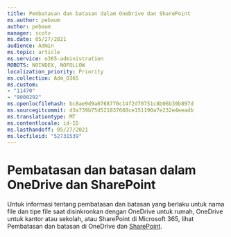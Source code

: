 ```yaml
---
title: Pembatasan dan batasan dalam OneDrive dan SharePoint
ms.author: pebaum
author: pebaum
manager: scotv
ms.date: 05/27/2021
audience: Admin
ms.topic: article
ms.service: o365-administration
ROBOTS: NOINDEX, NOFOLLOW
localization_priority: Priority
ms.collection: Adm_O365
ms.custom:
- "11470"
- "9000292"
ms.openlocfilehash: bc8ae9d9a0768770c14f2d70751c8b06b39b897d
ms.sourcegitcommit: d3a739b75d521837660ce151190a7e232e4eeadb
ms.translationtype: MT
ms.contentlocale: id-ID
ms.lasthandoff: 05/27/2021
ms.locfileid: "52731539"
---
```

# <a name="restrictions-and-limitations-in-onedrive-and-sharepoint"></a>Pembatasan dan batasan dalam OneDrive dan SharePoint

Untuk informasi tentang pembatasan dan batasan yang berlaku untuk nama file dan tipe file saat disinkronkan dengan OneDrive untuk rumah, OneDrive untuk kantor atau sekolah, atau SharePoint di Microsoft 365, lihat Pembatasan dan batasan di OneDrive dan [SharePoint](https://support.microsoft.com/office/restrictions-and-limitations-in-onedrive-and-sharepoint-64883a5d-228e-48f5-b3d2-eb39e07630fa).
